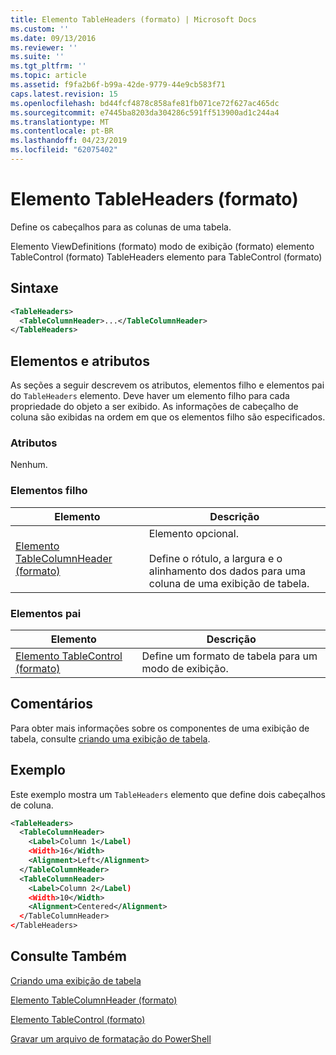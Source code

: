 ```yaml
---
title: Elemento TableHeaders (formato) | Microsoft Docs
ms.custom: ''
ms.date: 09/13/2016
ms.reviewer: ''
ms.suite: ''
ms.tgt_pltfrm: ''
ms.topic: article
ms.assetid: f9fa2b6f-b99a-42de-9779-44e9cb583f71
caps.latest.revision: 15
ms.openlocfilehash: bd44fcf4878c858afe81fb071ce72f627ac465dc
ms.sourcegitcommit: e7445ba8203da304286c591ff513900ad1c244a4
ms.translationtype: MT
ms.contentlocale: pt-BR
ms.lasthandoff: 04/23/2019
ms.locfileid: "62075402"
---
```

# <a name="tableheaders-element-format"></a>Elemento TableHeaders (formato)

Define os cabeçalhos para as colunas de uma tabela.

Elemento ViewDefinitions (formato) modo de exibição (formato) elemento TableControl (formato) TableHeaders elemento para TableControl (formato)

## <a name="syntax"></a>Sintaxe

```xml
<TableHeaders>
  <TableColumnHeader>...</TableColumnHeader>
</TableHeaders>

```

## <a name="attributes-and-elements"></a>Elementos e atributos

As seções a seguir descrevem os atributos, elementos filho e elementos pai do `TableHeaders` elemento. Deve haver um elemento filho para cada propriedade do objeto a ser exibido. As informações de cabeçalho de coluna são exibidas na ordem em que os elementos filho são especificados.

### <a name="attributes"></a>Atributos

Nenhum.

### <a name="child-elements"></a>Elementos filho

|Elemento|Descrição|
|-------------|-----------------|
|[Elemento TableColumnHeader (formato)](./tablecolumnheader-element-format.md)|Elemento opcional.<br /><br /> Define o rótulo, a largura e o alinhamento dos dados para uma coluna de uma exibição de tabela.|

### <a name="parent-elements"></a>Elementos pai

|Elemento|Descrição|
|-------------|-----------------|
|[Elemento TableControl (formato)](./tablecontrol-element-format.md)|Define um formato de tabela para um modo de exibição.|

## <a name="remarks"></a>Comentários

Para obter mais informações sobre os componentes de uma exibição de tabela, consulte [criando uma exibição de tabela](./creating-a-table-view.md).

## <a name="example"></a>Exemplo

Este exemplo mostra um `TableHeaders` elemento que define dois cabeçalhos de coluna.

```xml
<TableHeaders>
  <TableColumnHeader>
    <Label>Column 1</Label)
    <Width>16</Width>
    <Alignment>Left</Alignment>
  </TableColumnHeader>
  <TableColumnHeader>
    <Label>Column 2</Label)
    <Width>10</Width>
    <Alignment>Centered</Alignment>
  </TableColumnHeader>
</TableHeaders>
```

## <a name="see-also"></a>Consulte Também

[Criando uma exibição de tabela](./creating-a-table-view.md)

[Elemento TableColumnHeader (formato)](./tablecolumnheader-element-format.md)

[Elemento TableControl (formato)](./tablecontrol-element-format.md)

[Gravar um arquivo de formatação do PowerShell](./writing-a-powershell-formatting-file.md)
